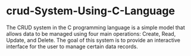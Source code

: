 # crud-System-Using-C-Language
The CRUD system in the C programming language is a simple model that allows data to be managed using four main operations: Create, Read, Update, and Delete. The goal of this system is to provide an interactive interface for the user to manage certain data records. 
